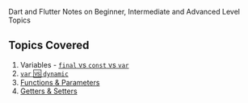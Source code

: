 <!--
This README describes the package. If you publish this package to pub.dev,
this README's contents appear on the landing page for your package.

For information about how to write a good package README, see the guide for
[writing package pages](https://dart.dev/guides/libraries/writing-package-pages).

For general information about developing packages, see the Dart guide for
[creating packages](https://dart.dev/guides/libraries/create-library-packages)
and the Flutter guide for
[developing packages and plugins](https://flutter.dev/developing-packages).
-->

Dart and Flutter Notes on Beginner, Intermediate and Advanced Level Topics

## Topics Covered

1. Variables - [`final` vs `const` vs `var`](lib/src/final_const_var.dart)
2. [`var` 🆚 `dynamic`](lib/src/var_vs_dynamic.dart)
3. [Functions & Parameters](lib/src/functions_and_parameters.dart)
4. [Getters & Setters](lib/src/OOPS/getters_setters.dart)

